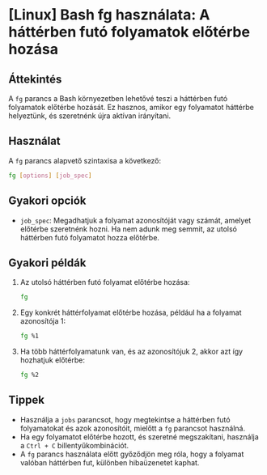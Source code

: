 # [Linux] Bash fg használata: A háttérben futó folyamatok előtérbe hozása

## Áttekintés
A `fg` parancs a Bash környezetben lehetővé teszi a háttérben futó folyamatok előtérbe hozását. Ez hasznos, amikor egy folyamatot háttérbe helyeztünk, és szeretnénk újra aktívan irányítani.

## Használat
A `fg` parancs alapvető szintaxisa a következő:

```bash
fg [options] [job_spec]
```

## Gyakori opciók
- `job_spec`: Megadhatjuk a folyamat azonosítóját vagy számát, amelyet előtérbe szeretnénk hozni. Ha nem adunk meg semmit, az utolsó háttérben futó folyamatot hozza előtérbe.

## Gyakori példák

1. Az utolsó háttérben futó folyamat előtérbe hozása:
   ```bash
   fg
   ```

2. Egy konkrét háttérfolyamat előtérbe hozása, például ha a folyamat azonosítója 1:
   ```bash
   fg %1
   ```

3. Ha több háttérfolyamatunk van, és az azonosítójuk 2, akkor azt így hozhatjuk előtérbe:
   ```bash
   fg %2
   ```

## Tippek
- Használja a `jobs` parancsot, hogy megtekintse a háttérben futó folyamatokat és azok azonosítóit, mielőtt a `fg` parancsot használná.
- Ha egy folyamatot előtérbe hozott, és szeretné megszakítani, használja a `Ctrl + C` billentyűkombinációt.
- A `fg` parancs használata előtt győződjön meg róla, hogy a folyamat valóban háttérben fut, különben hibaüzenetet kaphat.